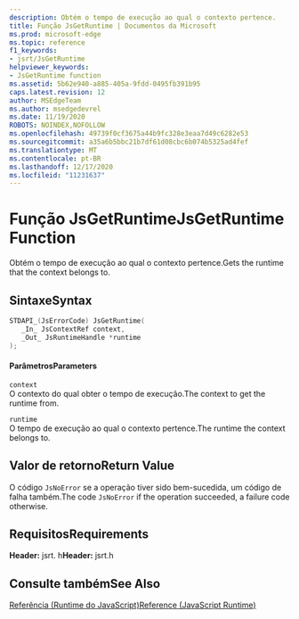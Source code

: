 ```yaml
---
description: Obtém o tempo de execução ao qual o contexto pertence.
title: Função JsGetRuntime | Documentos da Microsoft
ms.prod: microsoft-edge
ms.topic: reference
f1_keywords:
- jsrt/JsGetRuntime
helpviewer_keywords:
- JsGetRuntime function
ms.assetid: 5b62e940-a885-405a-9fdd-0495fb391b95
caps.latest.revision: 12
author: MSEdgeTeam
ms.author: msedgedevrel
ms.date: 11/19/2020
ROBOTS: NOINDEX,NOFOLLOW
ms.openlocfilehash: 49739f0cf3675a44b9fc328e3eaa7d49c6282e53
ms.sourcegitcommit: a35a6b5bbc21b7df61d08cbc6b074b5325ad4fef
ms.translationtype: MT
ms.contentlocale: pt-BR
ms.lasthandoff: 12/17/2020
ms.locfileid: "11231637"
---
```

# <span data-ttu-id="9af57-103">Função JsGetRuntime</span><span class="sxs-lookup"><span data-stu-id="9af57-103">JsGetRuntime Function</span></span>

<span data-ttu-id="9af57-104">Obtém o tempo de execução ao qual o contexto pertence.</span><span class="sxs-lookup"><span data-stu-id="9af57-104">Gets the runtime that the context belongs to.</span></span>  
  
## <span data-ttu-id="9af57-105">Sintaxe</span><span class="sxs-lookup"><span data-stu-id="9af57-105">Syntax</span></span>  
  
```cpp  
STDAPI_(JsErrorCode) JsGetRuntime(  
   _In_ JsContextRef context,  
   _Out_ JsRuntimeHandle *runtime  
);  
```  
  
#### <span data-ttu-id="9af57-106">Parâmetros</span><span class="sxs-lookup"><span data-stu-id="9af57-106">Parameters</span></span>  
 `context`  
 <span data-ttu-id="9af57-107">O contexto do qual obter o tempo de execução.</span><span class="sxs-lookup"><span data-stu-id="9af57-107">The context to get the runtime from.</span></span>  
  
 `runtime`  
 <span data-ttu-id="9af57-108">O tempo de execução ao qual o contexto pertence.</span><span class="sxs-lookup"><span data-stu-id="9af57-108">The runtime the context belongs to.</span></span>  
  
## <span data-ttu-id="9af57-109">Valor de retorno</span><span class="sxs-lookup"><span data-stu-id="9af57-109">Return Value</span></span>  
 <span data-ttu-id="9af57-110">O código `JsNoError` se a operação tiver sido bem-sucedida, um código de falha também.</span><span class="sxs-lookup"><span data-stu-id="9af57-110">The code `JsNoError` if the operation succeeded, a failure code otherwise.</span></span>  
  
## <span data-ttu-id="9af57-111">Requisitos</span><span class="sxs-lookup"><span data-stu-id="9af57-111">Requirements</span></span>  
 <span data-ttu-id="9af57-112">**Header:** jsrt. h</span><span class="sxs-lookup"><span data-stu-id="9af57-112">**Header:** jsrt.h</span></span>  
  
## <span data-ttu-id="9af57-113">Consulte também</span><span class="sxs-lookup"><span data-stu-id="9af57-113">See Also</span></span>  
 [<span data-ttu-id="9af57-114">Referência (Runtime do JavaScript)</span><span class="sxs-lookup"><span data-stu-id="9af57-114">Reference (JavaScript Runtime)</span></span>](../chakra-hosting/reference-javascript-runtime.md)
